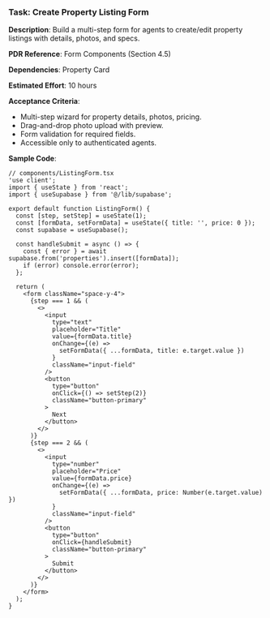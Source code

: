 ### Task: Create Property Listing Form

**Description**: Build a multi-step form for agents to create/edit property listings with details, photos, and specs.

**PDR Reference**: Form Components (Section 4.5)

**Dependencies**: Property Card

**Estimated Effort**: 10 hours

**Acceptance Criteria**:

- Multi-step wizard for property details, photos, pricing.
- Drag-and-drop photo upload with preview.
- Form validation for required fields.
- Accessible only to authenticated agents.

**Sample Code**:

```tsx
// components/ListingForm.tsx
'use client';
import { useState } from 'react';
import { useSupabase } from '@/lib/supabase';

export default function ListingForm() {
  const [step, setStep] = useState(1);
  const [formData, setFormData] = useState({ title: '', price: 0 });
  const supabase = useSupabase();

  const handleSubmit = async () => {
    const { error } = await supabase.from('properties').insert([formData]);
    if (error) console.error(error);
  };

  return (
    <form className="space-y-4">
      {step === 1 && (
        <>
          <input
            type="text"
            placeholder="Title"
            value={formData.title}
            onChange={(e) =>
              setFormData({ ...formData, title: e.target.value })
            }
            className="input-field"
          />
          <button
            type="button"
            onClick={() => setStep(2)}
            className="button-primary"
          >
            Next
          </button>
        </>
      )}
      {step === 2 && (
        <>
          <input
            type="number"
            placeholder="Price"
            value={formData.price}
            onChange={(e) =>
              setFormData({ ...formData, price: Number(e.target.value) })
            }
            className="input-field"
          />
          <button
            type="button"
            onClick={handleSubmit}
            className="button-primary"
          >
            Submit
          </button>
        </>
      )}
    </form>
  );
}
```
